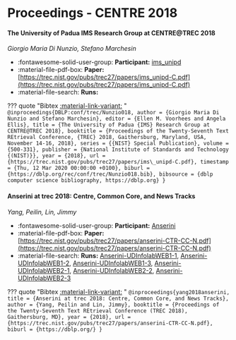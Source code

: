# Proceedings - CENTRE 2018 

#### The University of Padua IMS Research Group at CENTRE@TREC 2018

_Giorgio Maria Di Nunzio, Stefano Marchesin_

- :fontawesome-solid-user-group: **Participant:** [ims_unipd](./participants.md#ims_unipd)
- :material-file-pdf-box: **Paper:** [https://trec.nist.gov/pubs/trec27/papers/ims_unipd-C.pdf](https://trec.nist.gov/pubs/trec27/papers/ims_unipd-C.pdf)
- :material-file-search: **Runs:** 

??? quote "Bibtex [:material-link-variant:](https://dblp.org/rec/conf/trec/Nunzio018.bib) "
	```
	@inproceedings{DBLP:conf/trec/Nunzio018,
		author = {Giorgio Maria Di Nunzio and Stefano Marchesin},
		editor = {Ellen M. Voorhees and Angela Ellis},
		title = {The University of Padua {IMS} Research Group at CENTRE@TREC 2018},
		booktitle = {Proceedings of the Twenty-Seventh Text REtrieval Conference, {TREC} 2018, Gaithersburg, Maryland, USA, November 14-16, 2018},
		series = {{NIST} Special Publication},
		volume = {500-331},
		publisher = {National Institute of Standards and Technology {(NIST)}},
		year = {2018},
		url = {https://trec.nist.gov/pubs/trec27/papers/ims\_unipd-C.pdf},
		timestamp = {Thu, 12 Mar 2020 00:00:00 +0100},
		biburl = {https://dblp.org/rec/conf/trec/Nunzio018.bib},
		bibsource = {dblp computer science bibliography, https://dblp.org}
	}
	```

#### Anserini at trec 2018: Centre, Common Core, and News Tracks

_Yang, Peilin, Lin, Jimmy_

- :fontawesome-solid-user-group: **Participant:** [Anserini](./participants.md#anserini)
- :material-file-pdf-box: **Paper:** [https://trec.nist.gov/pubs/trec27/papers/anserini-CTR-CC-N.pdf](https://trec.nist.gov/pubs/trec27/papers/anserini-CTR-CC-N.pdf)
- :material-file-search: **Runs:** [Anserini-UDInfolabWEB1-1](./runs.md#anserini-udinfolabweb1-1), [Anserini-UDInfolabWEB1-2](./runs.md#anserini-udinfolabweb1-2), [Anserini-UDInfolabWEB1-3](./runs.md#anserini-udinfolabweb1-3), [Anserini-UDInfolabWEB2-1](./runs.md#anserini-udinfolabweb2-1), [Anserini-UDInfolabWEB2-2](./runs.md#anserini-udinfolabweb2-2), [Anserini-UDInfolabWEB2-3](./runs.md#anserini-udinfolabweb2-3)

??? quote "Bibtex [:material-link-variant:](https://dblp.org/) "
	```
	@inproceedings{yang2018anserini,
		title = {Anserini at trec 2018: Centre, Common Core, and News Tracks},
		author = {Yang, Peilin and Lin, Jimmy},
		booktitle = {Proceedings of the Twenty-Seventh Text REtrieval Conference (TREC 2018), Gaithersburg, MD},
		year = {2018},
		url = {https://trec.nist.gov/pubs/trec27/papers/anserini-CTR-CC-N.pdf},
		biburl = {https://dblp.org/}
	}
	```

